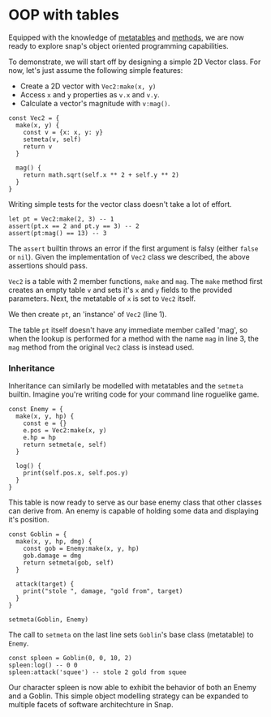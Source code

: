 # OOP with tables

Equipped with the knowledge of [metatables](./metatables.html) and [methods](./methods.html),
we are now ready to explore snap's object oriented programming capabilities.

To demonstrate, we will start off by designing a simple 2D Vector class.
For now, let's just assume the following simple features:

- Create a 2D vector with `Vec2:make(x, y)`
- Access `x` and `y` properties as `v.x` and `v.y`.
- Calculate a vector's magnitude with `v:mag()`.

```snap
const Vec2 = {
  make(x, y) {
    const v = {x: x, y: y}
    setmeta(v, self)
    return v
  }

  mag() {
    return math.sqrt(self.x ** 2 + self.y ** 2)
  }
}
```

Writing simple tests for the vector class doesn't take a lot of effort.

```snap
let pt = Vec2:make(2, 3) -- 1
assert(pt.x == 2 and pt.y == 3) -- 2
assert(pt:mag() == 13) -- 3
```

The `assert` builtin throws an error if the first argument is falsy (either `false` or `nil`).
Given the implementation of `Vec2` class we described, the above assertions should pass.

`Vec2` is a table with 2 member functions, `make` and `mag`.
The `make` method first creates an empty table `v` and sets it's `x` and `y` fields to the provided
parameters. Next, the metatable of `x` is set to `Vec2` itself.

We then create `pt`, an 'instance' of `Vec2` (line 1).

The table `pt` itself doesn't have any immediate member called 'mag', so when the lookup is performed
for a method with the name `mag` in line 3, the `mag` method from the original `Vec2` class is instead used.

### Inheritance

Inheritance can similarly be modelled with metatables and the `setmeta` builtin.
Imagine you're writing code for your command line roguelike game.

```snap
const Enemy = {
  make(x, y, hp) {
    const e = {}
    e.pos = Vec2:make(x, y)
    e.hp = hp
    return setmeta(e, self)
  }

  log() {
    print(self.pos.x, self.pos.y)
  }
}
```

This table is now ready to serve as our base enemy class that other
classes can derive from. An enemy is capable of holding some data and
displaying it's position.

```snap
const Goblin = {
  make(x, y, hp, dmg) {
    const gob = Enemy:make(x, y, hp)
    gob.damage = dmg
    return setmeta(gob, self)
  }

  attack(target) {
    print("stole ", damage, "gold from", target)
  }
}

setmeta(Goblin, Enemy)
```

The call to `setmeta` on the last line sets `Goblin`'s base class (metatable) to `Enemy`.

```snap
const spleen = Goblin(0, 0, 10, 2)
spleen:log() -- 0 0 
spleen:attack('squee') -- stole 2 gold from squee
```

Our character spleen is now able to exhibit the behavior of both an Enemy and a Goblin.
This simple object modelling strategy can be expanded to multiple facets of software
architechture in Snap.